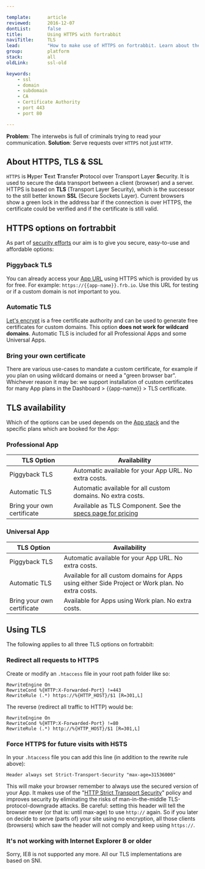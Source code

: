 ```yaml
---

template:      article
reviewed:      2016-12-07
dontList:      false
title:         Using HTTPS with fortrabbit
naviTitle:     TLS
lead:          "How to make use of HTTPS on fortrabbit. Learn about the three options."
group:         platform
stack:         all
oldLink:       ssl-old

keywords:
    - ssl
    - domain
    - subdomain
    - CA
    - Certificate Authority
    - port 443
    - port 80

---
```


**Problem**: The interwebs is full of criminals trying to read your communication.
**Solution**: Serve requests over `HTTPS` not just `HTTP`.


## About HTTPS, TLS & SSL

`HTTPS` is **H**yper **T**ext **T**ransfer **P**rotocol over Transport Layer **S**ecurity. It is used to secure the data transport between a client (browser) and a server. HTTPS is based on **TLS** (Transport Layer Security), which is the successor to the still better known **SSL** (Secure Sockets Layer). Current browsers show a green lock in the address bar if the connection is over HTTPS, the certificate could be verified and if the certificate is still valid.


## HTTPS options on fortrabbit

As part of [security efforts](/security) our aim is to give you secure, easy-to-use and affordable options:

### Piggyback TLS

You can already access your [App URL](app#toc-app-url) using HTTPS which is provided by us for free. For example: `https://{{app-name}}.frb.io`. Use this URL for testing or if a custom domain is not important to you.

### Automatic TLS

[Let's encrypt](https://en.wikipedia.org/wiki/Let's_Encrypt) is a free certificate authority and can be used to generate free certificates for custom domains. This option **does not work for wildcard domains**. Automatic TLS is included for all Professional Apps and some Universal Apps.



### Bring your own certificate

There are various use-cases to mandate a custom certificate, for example if you plan on using wildcard domains or need a "green browser bar". Whichever reason it may be: we support installation of custom certificates for many App plans in the Dashboard > {{app-name}} > TLS certificate.

## TLS availability

Which of the options can be used depends on the [App stack](stacks) and the specific plans which are booked for the App:

### Professional App

| **TLS Option**                 | Availability                                                                                       |
| ------------------------------ | -------------------------------------------------------------------------------------------------- |
| Piggyback TLS                  | Automatic available for your App URL. No extra costs.                                              |
| Automatic TLS                  | Automatic available for all custom domains. No extra costs.                                        |
| Bring your own certificate     | Available as TLS Component. See the [specs page for pricing](//www.fortrabbit.com/specs-pro#tls) |


### Universal App

<!--  TODO: don't name plan names, they will be outdated, we will forget about this -->

| **TLS Option**                 | Availability                                                                                      |
| ------------------------------ | ------------------------------------------------------------------------------------------------- |
| Piggyback TLS                  | Automatic available for your App URL. No extra costs.                                             |
| Automatic TLS                  | Available for all custom domains for Apps using either Side Project or Work plan. No extra costs. |
| Bring your own certificate     | Available for Apps using Work plan. No extra costs.                                               |


## Using TLS

The following applies to all three TLS options on fortrabbit:


### Redirect all requests to HTTPS

Create or modify an `.htaccess` file in your root path folder like so:

```plain
RewriteEngine On
RewriteCond %{HTTP:X-Forwarded-Port} !=443
RewriteRule (.*) https://%{HTTP_HOST}/$1 [R=301,L]
```

The reverse (redirect all traffic to HTTP) would be:

```plain
RewriteEngine On
RewriteCond %{HTTP:X-Forwarded-Port} !=80
RewriteRule (.*) http://%{HTTP_HOST}/$1 [R=301,L]
```

### Force HTTPS for future visits with HSTS

In your `.htaccess` file you can add this line (in addition to the rewrite rule above):

```plain
Header always set Strict-Transport-Security "max-age=31536000"
```

This will make your browser remember to always use the secured version of your App. It makes use of the "[HTTP Strict Transport Security](https://en.wikipedia.org/wiki/HTTP_Strict_Transport_Security)" policy and improves security by eliminating the risks of man-in-the-middle TLS-protocol-downgrade attacks. Be careful: setting this header will tell the browser never (or that is: until max-age) to use `http://` again. So if you later on decide to serve (parts of) your site using no encryption, all those clients (browsers) which saw the header will not comply and keep using `https://`.

### It's not working with Internet Explorer 8 or older

Sorry, IE8 is not supported any more. All our TLS implementations are based on SNI.
